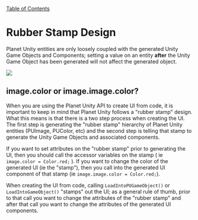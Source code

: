[Table of Contents](https://github.com/SmallPlanetUnity/PlanetUnity2/blob/master/Documentation/TableOfContents.md)

# Rubber Stamp Design

Planet Unity entities are only loosely coupled with the generated Unity Game Objects and Components; setting a value on an entity **after** the Unity Game Object has been generated will not affect the generated object.


![](https://github.com/SmallPlanetUnity/PlanetUnity2/blob/master/Documentation/Images/rubber_stamps.png)

## image.color or image.image.color?

When you are using the Planet Unity API to create UI from code, it is important to keep in mind that Planet Unity follows a "rubber stamp" design. What this means is that there is a two step process when creating the UI. The first step is generating the "rubber stamp" hierarchy of Planet Unity entities (PUImage, PUColor, etc) and the second step is telling that stamp to generate the Unity Game Objects and associated components.

If you want to set attributes on the "rubber stamp" prior to generating the UI, then you should call the accessor variables on the stamp ( ie `image.color = Color.red;` ). If you want to change the color of the generated UI (ie the "stamp"), then you call into the generated UI component of that stamp (ie `image.image.color = Color.red;`).

When creating the UI from code, calling `LoadIntoPUGameObject()` or `LoadIntoGameObject()` "stamps" out the UI; as a general rule of thumb, prior to that call you want to change the attributes of the "rubber stamp" and after that call you want to change the attributes of the generated UI components.